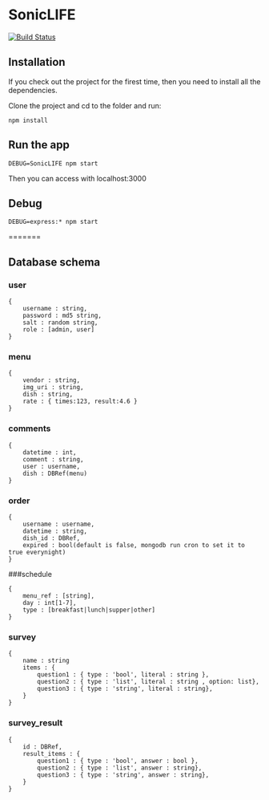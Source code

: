 # SonicLIFE
[![Build Status](https://travis-ci.org/SonicWeb/SonicLIFE.svg?branch=master)](https://travis-ci.org/SonicWeb/SonicLIFE)
## Installation

If you check out the project for the firest time, then you need to install all the dependencies.

Clone the project and cd to the folder and run:

~~~
npm install
~~~

## Run the app

~~~
DEBUG=SonicLIFE npm start
~~~

Then you can access with localhost:3000

## Debug

~~~
DEBUG=express:* npm start
~~~
=======


## Database schema

### user

~~~
{
	username : string,
	password : md5 string,
	salt : random string,
	role : [admin, user]
}
~~~

### menu

~~~
{
	vendor : string,
	img_uri : string,
	dish : string,
	rate : { times:123, result:4.6 }
}
~~~

### comments

~~~
{
	datetime : int,
	comment : string,
	user : username,
	dish : DBRef(menu)
}
~~~

### order

~~~
{
	username : username,
	datetime : string,
	dish_id : DBRef,
	expired : bool(default is false, mongodb run cron to set it to true everynight)
}
~~~

###schedule

~~~
{
	menu_ref : [string],
	day : int[1-7],
	type : [breakfast|lunch|supper|other]
}
~~~

### survey

~~~
{
	name : string
	items : { 
		question1 : { type : 'bool', literal : string },
		question2 : { type : 'list', literal : string , option: list},
		question3 : { type : 'string', literal : string},
	}
}
~~~

### survey_result

~~~
{
	id : DBRef,
	result_items : {
		question1 : { type : 'bool', answer : bool },
		question2 : { type : 'list', answer : string},
		question3 : { type : 'string', answer : string},
	}
}
~~~

